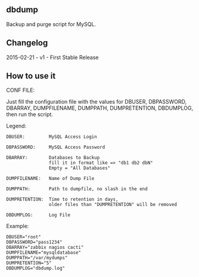 dbdump
--------------------------------------------------------------------------------

Backup and purge script for MySQL.

Changelog
--------------------------------------------------------------------------------

2015-02-21 - v1   - First Stable Release

How to use it
--------------------------------------------------------------------------------

CONF FILE:

Just  fill  the  configuration  file  with  the  values  for DBUSER, DBPASSWORD,
DBARRAY, DUMPFILENAME, DUMPPATH, DUMPRETENTION, DBDUMPLOG, then run the script.

Legend:

	DBUSER:			MySQL Access Login
	
	DBPASSWORD: 	MySQL Access Password
	
	DBARRAY:		Databases to Backup
					fill it in format like => "db1 db2 dbN"
					Empty = "All Databases"
					
	DUMPFILENAME:	Name of Dump File
	
	DUMPPATH:		Path to dumpfile, no slash in the end
	
	DUMPRETENTION:	Time to retention in days,
					older files than "DUMPRETENTION" will be removed
					
	DBDUMPLOG:		Log File

Example:

	DBUSER="root"
	DBPASSWORD="pass1234"
	DBARRAY="zabbix nagios cacti"
	DUMPFILENAME="mysqldatabase"
	DUMPPATH="/var/mydumps"
	DUMPRETENTION="5"
	DBDUMPLOG="dbdump.log"